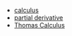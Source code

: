 -   [calculus](math/calculus.md)
-   [partial derivative](math/partial_derivative/partial_derivative.md)
-   [Thomas Calculus](math/Thomas_Calculus/Thomas_Calculus.md)